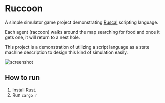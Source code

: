 # Ruccoon

A simple simulator game project demonstrating [Ruscal](https://github.com/msakuta/ruscal) scripting language.

Each agent (raccoon) walks around the map searching for food and once it gets one, it will return to a nest hole.

This project is a demonstration of utilizing a script language as a state machine description to design this kind of simulation easily.

![screenshot](images/screenshot.png)


## How to run

1. Install [Rust](https://www.rust-lang.org/).
2. Run `cargo r`
